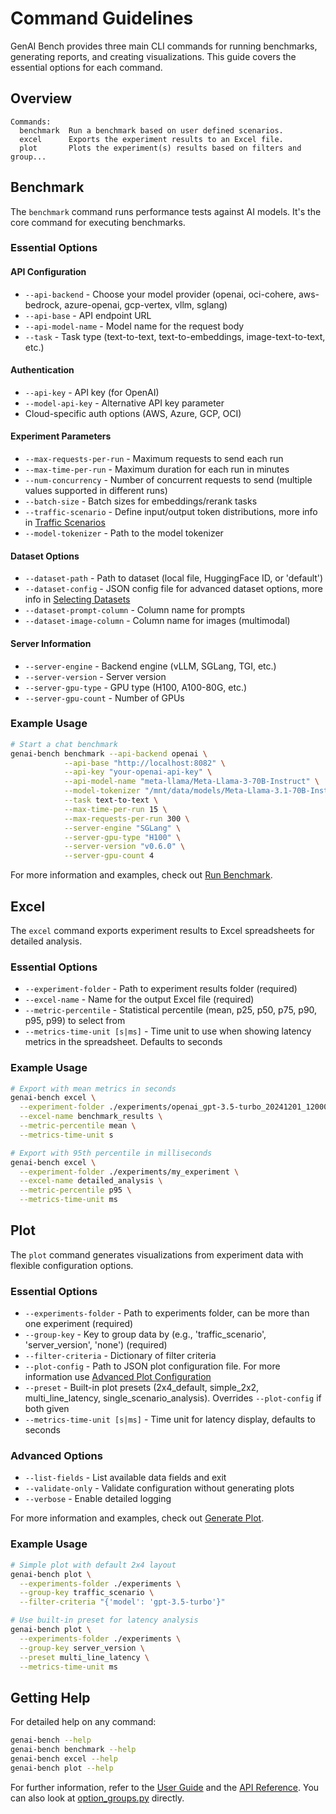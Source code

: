 # Command Guidelines

GenAI Bench provides three main CLI commands for running benchmarks, generating reports, and creating visualizations. This guide covers the essential options for each command.

## Overview

```shell
Commands:
  benchmark  Run a benchmark based on user defined scenarios.
  excel      Exports the experiment results to an Excel file.
  plot       Plots the experiment(s) results based on filters and group...
```

## Benchmark

The `benchmark` command runs performance tests against AI models. It's the core command for executing benchmarks.

### Essential Options

#### **API Configuration**
- `--api-backend` - Choose your model provider (openai, oci-cohere, aws-bedrock, azure-openai, gcp-vertex, vllm, sglang)
- `--api-base` - API endpoint URL
- `--api-model-name` - Model name for the request body
- `--task` - Task type (text-to-text, text-to-embeddings, image-text-to-text, etc.)

#### **Authentication**
- `--api-key` - API key (for OpenAI)
- `--model-api-key` - Alternative API key parameter
- Cloud-specific auth options (AWS, Azure, GCP, OCI)

#### **Experiment Parameters**
- `--max-requests-per-run` - Maximum requests to send each run
- `--max-time-per-run` - Maximum duration for each run in minutes
- `--num-concurrency` - Number of concurrent requests to send (multiple values supported in different runs)
- `--batch-size` - Batch sizes for embeddings/rerank tasks
- `--traffic-scenario` - Define input/output token distributions, more info in [Traffic Scenarios](../user-guide/scenario-definition.md)
- `--model-tokenizer` - Path to the model tokenizer

#### **Dataset Options**
- `--dataset-path` - Path to dataset (local file, HuggingFace ID, or 'default')
- `--dataset-config` - JSON config file for advanced dataset options, more info in [Selecting Datasets](../user-guide/run-benchmark.md/#selecting-datasets)
- `--dataset-prompt-column` - Column name for prompts
- `--dataset-image-column` - Column name for images (multimodal)

#### **Server Information**
- `--server-engine` - Backend engine (vLLM, SGLang, TGI, etc.)
- `--server-version` - Server version
- `--server-gpu-type` - GPU type (H100, A100-80G, etc.)
- `--server-gpu-count` - Number of GPUs

### Example Usage
```bash
# Start a chat benchmark
genai-bench benchmark --api-backend openai \
            --api-base "http://localhost:8082" \
            --api-key "your-openai-api-key" \
            --api-model-name "meta-llama/Meta-Llama-3-70B-Instruct" \
            --model-tokenizer "/mnt/data/models/Meta-Llama-3.1-70B-Instruct" \
            --task text-to-text \
            --max-time-per-run 15 \
            --max-requests-per-run 300 \
            --server-engine "SGLang" \
            --server-gpu-type "H100" \
            --server-version "v0.6.0" \
            --server-gpu-count 4
```
For more information and examples, check out [Run Benchmark](../user-guide/run-benchmark.md).

## Excel

The `excel` command exports experiment results to Excel spreadsheets for detailed analysis.

### Essential Options

- `--experiment-folder` - Path to experiment results folder (required)
- `--excel-name` - Name for the output Excel file (required)
- `--metric-percentile` - Statistical percentile (mean, p25, p50, p75, p90, p95, p99) to select from
- `--metrics-time-unit [s|ms]` - Time unit to use when showing latency metrics in the spreadsheet. Defaults to seconds

### Example Usage

```bash
# Export with mean metrics in seconds
genai-bench excel \
  --experiment-folder ./experiments/openai_gpt-3.5-turbo_20241201_120000 \
  --excel-name benchmark_results \
  --metric-percentile mean \
  --metrics-time-unit s

# Export with 95th percentile in milliseconds
genai-bench excel \
  --experiment-folder ./experiments/my_experiment \
  --excel-name detailed_analysis \
  --metric-percentile p95 \
  --metrics-time-unit ms
```

## Plot

The `plot` command generates visualizations from experiment data with flexible configuration options.

### Essential Options

- `--experiments-folder` - Path to experiments folder, can be more than one experiment (required)
- `--group-key` - Key to group data by (e.g., 'traffic_scenario', 'server_version', 'none') (required)
- `--filter-criteria` - Dictionary of filter criteria
- `--plot-config` - Path to JSON plot configuration file. For more information use [Advanced Plot Configuration](../user-guide/generate-plot.md/#advanced-plot-configuration)
- `--preset` - Built-in plot presets (2x4_default, simple_2x2, multi_line_latency, single_scenario_analysis). Overrides `--plot-config` if both given
- `--metrics-time-unit [s|ms]` - Time unit for latency display, defaults to seconds

### Advanced Options

- `--list-fields` - List available data fields and exit
- `--validate-only` - Validate configuration without generating plots
- `--verbose` - Enable detailed logging

For more information and examples, check out [Generate Plot](../user-guide/generate-plot.md).

### Example Usage

```bash
# Simple plot with default 2x4 layout
genai-bench plot \
  --experiments-folder ./experiments \
  --group-key traffic_scenario \
  --filter-criteria "{'model': 'gpt-3.5-turbo'}"

# Use built-in preset for latency analysis
genai-bench plot \
  --experiments-folder ./experiments \
  --group-key server_version \
  --preset multi_line_latency \
  --metrics-time-unit ms

```

## Getting Help

For detailed help on any command:

```bash
genai-bench --help
genai-bench benchmark --help
genai-bench excel --help
genai-bench plot --help
```

For further information, refer to the [User Guide](../user-guide/index.md) and the [API Reference](../development/api-reference.md). You can also look at [option_groups.py](https://github.com/sgl-project/genai-bench/blob/main/genai_bench/cli/option_groups.py) directly.